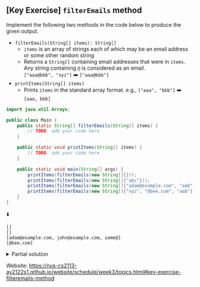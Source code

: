 ## \[Key Exercise\] `filterEmails` method

Implement the following two methods in the code below to produce the given 
output.

- `filterEmails(String[] items): String[]`
    - `items` is an array of strings each of which may be an email address or some other random string
    - Returns a `String[]` containing email addresses that were in `items`. Any string containing `@` is considered as an email.  
    `["aaa@bbb", "xyz"]` ➡️ `["aaa@bbb"]`
- `printItems(String[] items)`
    - Prints `items` in the standard array format. e.g., `["aaa", "bbb"]` ➡️ `[aaa, bbb]`

```java
import java.util.Arrays;

public class Main {
    public static String[] filterEmails(String[] items) {
        // TODO: add your code here
    }

    public static void printItems(String[] items) {
        // TODO: add your code here
    }

    public static void main(String[] args) {
        printItems(filterEmails(new String[]{}));
        printItems(filterEmails(new String[]{"abc"}));
        printItems(filterEmails(new String[]{"adam@example.com", "aab", "john@example.com", "some@"}));
        printItems(filterEmails(new String[]{"xyz", "@bee.com", "aab"}));
    }
}
```

⬇️

```console
[]
[]
[adam@example.com, john@example.com, some@]
[@bee.com]
```

<details>
  <summary>Partial solution</summary>

  - `filterEmails(String[] items): String[]`
      1. create a new array (say `emails`) of the same size as `items`
      2. go through the elements in the `items` and add to `emails` if the element contains `@` (you can use the `contains` method of the `String` class here)
      3. Use `Arrays.copyOf` method to return the filled part of `emails`.
  - `printItems(String[] items)`
      - 💡 You can use the `Arrays.toString()` method for this.

  ```java
  public static String[] filterEmails(String[] items) {
      String[] results = new String[items.length];
      int matchCount = 0;
      for(String item: items) {
          if (item.contains("@")) {
              //...
          }
      }
      return Arrays.copyOf(results, matchCount);
  }

  public static void printItems(String[] items) {
      System.out.println(Arrays.toString(items));
  }
  ```
</details>

Website: https://nus-cs2113-ay2122s1.github.io/website/schedule/week3/topics.html#key-exercise-filteremails-method
